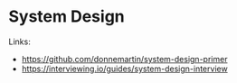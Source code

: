# System Design

Links:

- https://github.com/donnemartin/system-design-primer
- https://interviewing.io/guides/system-design-interview
